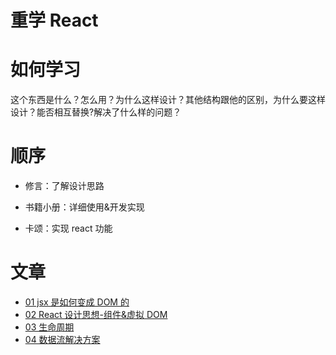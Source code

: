 # 重学 React

# 如何学习

这个东西是什么？怎么用？为什么这样设计？其他结构跟他的区别，为什么要这样设计？能否相互替换?解决了什么样的问题？

# 顺序

- 修言：了解设计思路

- 书籍小册：详细使用&开发实现

- 卡颂：实现 react 功能

# 文章

- [01 jsx 是如何变成 DOM 的](./01JSX是如何变成DOM的.md)
- [02 React 设计思想-组件&虚拟 DOM ](./02设计思想.md)
- [03 生命周期](./03生命周期.md)
- [04 数据流解决方案](./04React数据流解决方案.md)
